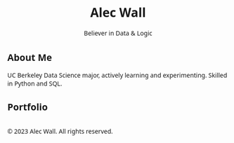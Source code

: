 <!doctype html>
<html lang="en">
<head>
  <!-- Required meta tags -->
  <meta charset="utf-8">
  <meta name="viewport" content="width=device-width, initial-scale=1, shrink-to-fit=no">

  <!-- Bootstrap CSS -->
  <link href="https://cdn.jsdelivr.net/npm/bootstrap@5.3.0-alpha1/dist/css/bootstrap.min.css" rel="stylesheet" integrity="sha384-KyZXEAg3QhqLMpG8r+Knujsl7/1L_dstPt3HV5HzF6Gvk/e3s0gukjdK8/9fFfq/" crossorigin="anonymous">

  <!-- Custom CSS -->
  <style>
    /* Custom styles */
    body {
      font-family: 'Segoe UI', Tahoma, Geneva, Verdana, sans-serif;
    }

    header {
      margin-bottom: 2rem;
    }

    footer {
      margin-top: 2rem;
    }
  </style>

  <title>Alec Wall | Data Science Portfolio</title>
</head>
<body>

  <!-- Header -->
  <header class="bg-primary text-white text-center py-5">
    <h1>Alec Wall</h1>
    <p>Believer in Data & Logic</p>
  </header>

  <!-- About Section -->
  <section class="container my-5">
    <h2>About Me</h2>
    <p>
      UC Berkeley Data Science major, actively learning and experimenting. Skilled in Python and SQL.
    </p>
  </section>

  <!-- Portfolio Section -->
  <section class="container my-5">
    <h2>Portfolio</h2>
    <div class="row">
      <!-- Add your portfolio items here as cards -->
    </div>
  </section>

  <!-- Footer -->
  <footer class="bg-secondary text-white text-center py-3">
    <p>&copy; 2023 Alec Wall. All rights reserved.</p>
  </footer>

  <!-- Optional JavaScript -->
  <!-- jQuery first, then Popper.js, then Bootstrap JS -->
  <script src="https://code.jquery.com/jquery-3.3.1.slim.min.js" integrity="sha384-q8i/X+965DzO0rT7abK41JStQIAqVgRVzpbzo5smXKp4YfRvH+8abtTE1Pi6jizo" crossorigin="anonymous"></script>
  <script src="https://cdn.jsdelivr.net/npm/@popperjs/core@2.11.6/dist/umd/popper.min.js" integrity="sha384-oBqDVmMz4fnFO9gybB3SxS3Lq5n5Df3J9uPda4p7/fs99uuy4//eR5jU9z6x6+z6" crossorigin="anonymous"></script>
  <script src="https://cdn.jsdelivr.net/npm/bootstrap@5.3.0-alpha1/dist/js/bootstrap.min.js" integrity="sha384-cn7l7gDp0eyniUwwAZgrzD06kc/tftFf19TOAs2zVinnD/C7E91j9yyk5//jjpt/" crossorigin="anonymous"></script>
</body>
</html>
